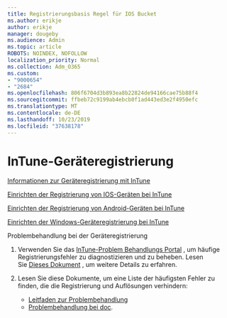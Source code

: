 ```yaml
---
title: Registrierungsbasis Regel für IOS Bucket
ms.author: erikje
author: erikje
manager: dougeby
ms.audience: Admin
ms.topic: article
ROBOTS: NOINDEX, NOFOLLOW
localization_priority: Normal
ms.collection: Adm_O365
ms.custom:
- "9000654"
- "2684"
ms.openlocfilehash: 806f6704d3b893ea8b22824de94166cae75b88f4
ms.sourcegitcommit: ffbeb72c9199ab4ebcb0f1ad443ed3e2f4950efc
ms.translationtype: MT
ms.contentlocale: de-DE
ms.lasthandoff: 10/23/2019
ms.locfileid: "37638178"
---
```

# <a name="intune-device-enrollment"></a>InTune-Geräteregistrierung

[Informationen zur Geräteregistrierung mit InTune](https://docs.microsoft.com/intune/enrollment/device-enrollment)

[Einrichten der Registrierung von IOS-Geräten bei InTune](https://docs.microsoft.com/intune/enrollment/ios-enroll)

[Einrichten der Registrierung von Android-Geräten bei InTune](https://docs.microsoft.com/intune/android-enroll)

[Einrichten der Windows-Geräteregistrierung bei InTune](https://docs.microsoft.com/intune/windows-enroll)

Problembehandlung bei der Geräteregistrierung

1. Verwenden Sie das [InTune-Problem Behandlungs Portal](https://devicemanagement.microsoft.com/#blade/Microsoft_Intune_DeviceSettings/TroubleshootBlade) , um häufige Registrierungsfehler zu diagnostizieren und zu beheben. Lesen Sie [Dieses Dokument](https://docs.microsoft.com/intune/help-desk-operators) , um weitere Details zu erfahren.

2. Lesen Sie diese Dokumente, um eine Liste der häufigsten Fehler zu finden, die die Registrierung und Auflösungen verhindern:
    - [Leitfaden zur Problembehandlung](https://support.microsoft.com/help/4469913/troubleshooting-windows-device-enrollment-problems-in-microsoft-intune)
    - [Problembehandlung bei doc](https://docs.microsoft.com/intune/troubleshoot-device-enrollment-in-intune).
